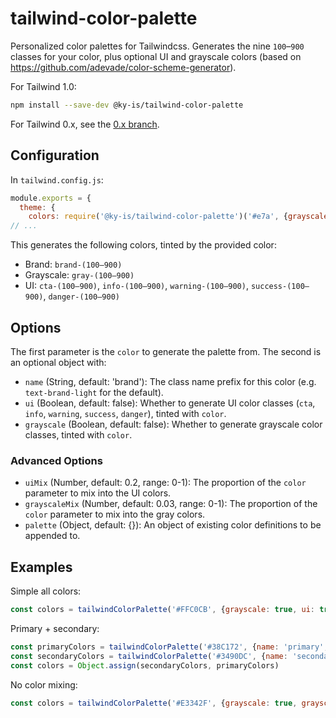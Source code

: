 # tailwind-color-palette

Personalized color palettes for Tailwindcss. Generates the nine `100`–`900` classes for your color, plus optional UI and grayscale colors (based on https://github.com/adevade/color-scheme-generator).

For Tailwind 1.0:
```bash
npm install --save-dev @ky-is/tailwind-color-palette
```

For Tailwind 0.x, see the [0.x branch](https://github.com/ky-is/tailwind-color-palette/tree/tailwind-0.x).

## Configuration

In `tailwind.config.js`:

```js
module.exports = {
  theme: {
    colors: require('@ky-is/tailwind-color-palette')('#e7a', {grayscale: true, ui: true}),
// ...
```

This generates the following colors, tinted by the provided color:
- Brand: `brand-(100–900)`
- Grayscale: `gray-(100–900)`
- UI: `cta-(100–900)`, `info-(100–900)`, `warning-(100–900)`, `success-(100–900)`, `danger-(100–900)`

## Options

The first parameter is the `color` to generate the palette from. The second is an optional object with:

- `name` (String, default: 'brand'): The class name prefix for this color (e.g. `text-brand-light` for the default).
- `ui` (Boolean, default: false): Whether to generate UI color classes (`cta`, `info`, `warning`, `success`, `danger`), tinted with `color`.
- `grayscale` (Boolean, default: false): Whether to generate grayscale color classes, tinted with `color`.

### Advanced Options

- `uiMix` (Number, default: 0.2, range: 0-1): The proportion of the `color` parameter to mix into the UI colors.
- `grayscaleMix` (Number, default: 0.03, range: 0-1): The proportion of the `color` parameter to mix into the gray colors.
- `palette` (Object, default: {}): An object of existing color definitions to be appended to.

## Examples

Simple all colors:
```js
const colors = tailwindColorPalette('#FFC0CB', {grayscale: true, ui: true})
```

Primary + secondary:
```js
const primaryColors = tailwindColorPalette('#38C172', {name: 'primary', grayscale: true, ui: true})
const secondaryColors = tailwindColorPalette('#3490DC', {name: 'secondary'})
const colors = Object.assign(secondaryColors, primaryColors)
```

No color mixing:
```js
const colors = tailwindColorPalette('#E3342F', {grayscale: true, grayscaleMix: 0, ui: true, uiMix: 0})
```
